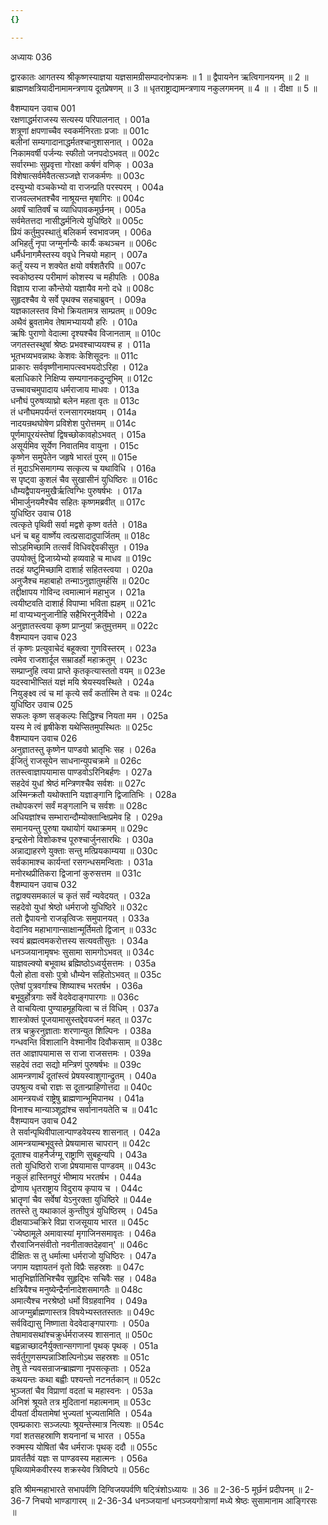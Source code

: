 ```yaml
---
{}

---
```



अध्यायः 036

द्वारकातः आगतस्य श्रीकृष्णस्याज्ञया यज्ञसामग्रीसम्पादनोपक्रमः ॥ 1 ॥ द्वैपायनेन ऋत्विगानयनम् ॥ 2 ॥ ब्राह्मणक्षत्रियादीनामामन्त्रणाय दूतप्रेषणम् ॥ 3 ॥ धृतराष्ट्राद्यामन्त्रणाय नकुलगमनम् ॥ 4 ॥ । दीक्षा ॥ 5 ॥

वैशम्पायन उवाच 	001  
रक्षणाद्धर्मराजस्य सत्यस्य परिपालनात् ।	001a  
शत्रूणां क्षपणाच्चैव स्वकर्मनिरताः प्रजाः ॥	001c  
बलीनां सम्यगादानाद्धर्मतश्चानुशासनात् ।	002a  
निकामवर्षी पर्जन्यः स्फीतो जनपदोऽभवत् ॥	002c  
सर्वारम्भाः सुप्रवृत्ता गोरक्षा कर्षणं वणिक् ।	003a  
विशेषात्सर्वमेवैतत्सञ्जज्ञे राजकर्मणः ॥	003c  
दस्युभ्यो वञ्चकेभ्यो वा राजन्प्रति परस्परम् ।	004a  
राजवल्लभतश्चैव नाश्रूयन्त मृषागिरः ॥	004c  
अवर्षं चातिवर्षं च व्याधिपावकमूर्छनम् ।	005a  
सर्वमेतत्तदा नासीद्धर्मनित्ये युधिष्ठिरे ॥	005c  
प्रियं कर्तुमुपस्थातुं बलिकर्म स्वभावजम् ।	006a  
अभिहर्तुं नृपा जग्मुर्नान्यैः कार्यैः कथञ्चन ॥	006c  
धर्मैर्धनागमैस्तस्य ववृधे निचयो महान् ।	007a  
कर्तुं यस्य न शक्येत क्षयो वर्षशतैरपि ॥	007c  
स्वकोष्ठस्य परीमाणं कोशस्य च महीपतिः ।	008a  
विज्ञाय राजा कौन्तेयो यज्ञायैव मनो दधे ॥	008c  
सुहृदश्चैव ये सर्वे पृथक्च सहचाब्रुवन् ।	009a  
यज्ञकालस्तव विभो क्रियतामत्र साम्प्रतम् ॥	009c  
अथैवं ब्रुवतामेव तेषामभ्याययौ हरिः ।	010a  
ऋषिः पुराणो वेदात्मा दृश्यश्चैव विजानताम् ॥	010c  
जगतस्तस्थुषां श्रेष्ठः प्रभवश्चाप्ययश्च ह ।	011a  
भूतभव्यभवन्नाथः केशवः केशिसूदनः ॥	011c  
प्राकारः सर्ववृष्णीनामापत्स्वभयदोऽरिहा ।	012a  
बलाधिकारे निक्षिप्य सम्यगानकदुन्दुभिम् ॥	012c  
उच्चावचमुपादाय धर्मराजाय माधवः ।	013a  
धनौघं पुरुषव्याघ्रो बलेन महता वृतः ॥	013c  
तं धनौघमपर्यन्तं रत्नसागरमक्षयम् ।	014a  
नादयन्रथघोषेण प्रविशेश पुरोत्तमम् ॥	014c  
पूर्णमापूरयंस्तेषां द्विषच्छोकावहोऽभवत् ।	015a  
असूर्यमिव सूर्येण निवातमिव वायुना ।	015c  
कृष्णेन समुपेतेन जहृषे भारतं पुरम् ॥	015e  
तं मुदाऽभिसमागम्य सत्कृत्य च यथाविधि ।	016a  
स पृष्ट्वा कुशलं चैव सुखासीनं युधिष्ठिरः ॥	016c  
धौम्यद्वैपायनमुखैर्ऋत्विग्भिः पुरुषर्षभः ।	017a  
भीमार्जुनयमैश्चैव सहितः कृष्णमब्रवीत् ॥	017c  
युधिष्ठिर उवाच 	018  
त्वत्कृते पृथिवी सर्वा मद्वशे कृष्ण वर्तते ।	018a  
धनं च बहु वार्ष्णेय त्वत्प्रसादादुपार्जितम् ॥	018c  
सोऽहमिच्छामि तत्सर्वं विधिवद्देवकीसुत ।	019a  
उपयोक्तुं द्विजाग्र्येभ्यो हव्यवाहे च माधव ॥	019c  
तदहं यष्टुमिच्छामि दाशार्ह सहितस्त्वया ।	020a  
अनुजैश्च महाबाहो तन्माऽनुज्ञातुमर्हसि ॥	020c  
तद्दीक्षापय गोविन्द त्वमात्मानं महाभुज ।	021a  
त्वयीष्टवति दाशार्ह विपाप्मा भविता ह्यहम् ॥	021c  
मां वाप्यभ्यनुजानीहि सहैभिरनुजैर्विभो ।	022a  
अनुज्ञातस्त्वया कृष्ण प्राप्नुयां क्रतुमुत्तमम् ॥	022c  
वैशम्पायन उवाच 	023  
तं कृष्णः प्रत्युवाचेदं बहूक्त्वा गुणविस्तरम् ।	023a  
त्वमेव राजशार्दूल सम्राडर्हो महाक्रतुम् ।	023c  
सम्प्राप्नुहि त्वया प्राप्ते कृतकृत्यास्ततो वयम् ॥	023e  
यदस्वाभीप्सितं यज्ञं मयि श्रेयस्यवस्थिते ।	024a  
नियुङ्क्ष्व त्वं च मां कृत्ये सर्वं कर्तास्मि ते वचः ॥	024c  
युधिष्ठिर उवाच 	025  
सफलः कृष्ण सङ्कल्पः सिद्धिश्च नियता मम ।	025a  
यस्य मे त्वं हृषीकेश यथेप्सितमुपस्थितः ॥	025c  
वैशम्पायन उवाच 	026  
अनुज्ञातस्तु कृष्णेन पाण्डवो भ्रातृभिः सह ।	026a  
ईजितुं राजसूयेन साधनान्युपचक्रमे ॥	026c  
ततस्त्वाज्ञापयामास पाण्डवोऽरिनिबर्हणः ।	027a  
सहदेवं युधां श्रेष्ठं मन्त्रिणश्चैव सर्वशः ॥	027c  
अस्मिन्क्रतौ यथोक्तानि यज्ञाङ्गानि द्विजातिभिः ।	028a  
तथोपकरणं सर्वं मङ्गलानि च सर्वशः ॥	028c  
अधियज्ञांश्च सम्भारान्दौम्योक्तान्क्षिप्रमेव हि ।	029a  
समानयन्तु पुरुषा यथायोगं यथाक्रमम् ॥	029c  
इन्द्रसेनो विशोकश्च पूरुश्चार्जुनसारथिः ।	030a  
अन्नाद्याहरणे युक्ताः सन्तु मत्प्रियकाम्यया ॥	030c  
सर्वकामाश्च कार्यन्तां रसगन्धसमन्विताः ।	031a  
मनोरथप्रीतिकरा द्विजानां कुरुसत्तम ॥	031c  
वैशम्पायन उवाच 	032  
तद्वाक्यसमकालं च कृतं सर्वं न्यवेदयत् ।	032a  
सहदेवो युधां श्रेष्ठो धर्मराजो युधिष्ठिरे ॥	032c  
ततो द्वैपायनो राजन्नृत्विजः समुपानयत् ।	033a  
वेदानिव महाभागान्साक्षान्मूर्तिमतो द्विजान् ॥	033c  
स्वयं ब्रह्मत्वमकरोत्तस्य सत्यवतीसुतः ।	034a  
धनञ्जयानामृषभः सुसामा सामगोऽभवत् ॥	034c  
याज्ञवल्क्यो बभूवाथ ब्रह्मिष्ठोऽध्वर्युसत्तमः ।	035a  
पैलो होता वसोः पुत्रो धौम्येन सहितोऽभवत् ॥	035c  
एतेषां पुत्रवर्गाश्च शिष्याश्च भरतर्षभ ।	036a  
बभूवुर्होत्रगाः सर्वे वेदवेदाङ्गपारगाः ॥	036c  
ते वाचयित्वा पुण्याहमूहयित्वा च तं विधिम् ।	037a  
शास्त्रोक्तं पूजयामासुस्तद्देवयजनं महत् ॥	037c  
तत्र चक्रुरनुज्ञाताः शरणान्युत शिल्पिनः ।	038a  
गन्धवन्ति विशालानि वेश्मानीव दिवौकसाम् ॥	038c  
तत आज्ञापयामास स राजा राजसत्तमः ।	039a  
सहदेवं तदा सद्यो मन्त्रिणं पुरुषर्षभः ॥	039c  
आमन्त्रणार्थं दूतांस्त्वं प्रेषयस्वाशुगान्द्रुतम् ।	040a  
उपश्रुत्य वचो राज्ञः स दूतान्प्राहिणोत्तदा ॥	040c  
आमन्त्रयध्वं राष्ट्रेषु ब्राह्मणान्भूमिपानथ ।	041a  
विनाश्च मान्याञ्शूद्रांश्च सर्वानानयतेति च ॥	041c  
वैशम्पायन उवाच 	042  
ते सर्वान्पृथिवीपालान्पाण्डवेयस्य शासनात् ।	042a  
आमन्त्रयाम्बभूवुस्ते प्रेषयामास चापरान् ॥	042c  
दूताश्च वाहनैर्जग्मू राष्ट्राणि सुबहून्यपि ।	043a  
ततो युधिष्ठिरो राजा प्रेषयामास पाण्डवम् ॥	043c  
नकुलं हास्तिनपुरं भीष्माय भरतर्षभ ।	044a  
द्रोणाय धृतराष्ट्राय विदुराय कृपाय च ।	044c  
भ्रातॄणां चैव सर्वेषां येऽनुरक्ता युधिष्ठिरे ॥	044e  
ततस्ते तु यथाकालं कुन्तीपुत्रं युधिष्ठिरम् ।	045a  
दीक्षयाञ्चक्रिरे विप्रा राजसूयाय भारत ॥	045c  
`ज्येष्ठामूले अमावास्यां मृगाजिनसमावृतः ।	046a  
रौरवाजिनसंवीतो नवनीताक्तदेहवान्' ॥	046c  
दीक्षितः स तु धर्मात्मा धर्मराजो युधिष्ठिरः ।	047a  
जगाम यज्ञायतनं वृतो विप्रैः सहस्रशः ॥	047c  
भातृभिर्ज्ञातिभिश्चैव सुहृद्भिः सचिवैः सह ।	048a  
क्षत्रियैश्च मनुष्येन्द्रैर्नानादेशसमागतैः ॥	048c  
अमात्यैश्च नरश्रेष्ठो धर्मो विग्रहवानिव ।	049a  
आजग्मुर्ब्राह्मणास्तत्र विषयेभ्यस्ततस्ततः ॥	049c  
सर्वविद्यासु निष्णाता वेदवेदाङ्गपारगाः ।	050a  
तेषामावसथांश्चक्रुर्धर्मराजस्य शासनात् ॥	050c  
बह्वन्नाच्छादनैर्युक्तान्सगणानां पृथक् पृथक् ।	051a  
सर्वर्तुगुणसम्पन्नाञ्शिल्पिनोऽथ सहस्रशः ॥	051c  
तेषु ते न्यवसन्राजन्ब्राह्मणा नृपसत्कृताः ।	052a  
कथयन्तः कथा बह्वीः पश्यन्तो नटनर्तकान् ॥	052c  
भुञ्जतां चैव विप्राणां वदतां च महास्वनः ।	053a  
अनिशं श्रूयते तत्र मुदितानां महात्मनाम् ॥	053c  
दीयतां दीयतामेषां भुज्यतां भुज्यतामिति ।	054a  
एवम्प्रकाराः सञ्जल्पाः श्रूयन्तेस्मात्र नित्यशः ॥	054c  
गवां शतसहस्राणि शयनानां च भारत ।	055a  
रुक्मस्य योषितां चैव धर्मराजः पृथक् ददौ ॥	055c  
प्रावर्ततैवं यज्ञः स पाण्डवस्य महात्मनः ।	056a  
पृथिव्यामेकवीरस्य शक्रस्येव त्रिविष्टपे ॥ 	056c  

इति श्रीमन्महाभारते सभापर्वणि दिग्विजयपर्वणि षट्त्रिंशोऽध्यायः ॥ 36 ॥
2-36-5 मूर्छनं प्रदीपनम् ॥ 2-36-7 निचयो भाण्डागारम् ॥
 2-36-34 धनञ्जयानां धनञ्जयगोत्राणां मध्ये श्रेष्ठः सुसामानाम आङ्गिरसः ॥